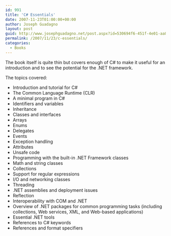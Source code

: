 ```yaml
---
id: 991
title: 'C# Essentials'
date: 2007-11-23T01:00:00+00:00
author: Joseph Guadagno
layout: post
guid: http://www.josephguadagno.net/post.aspx?id=530694f6-451f-4e01-aa8f-572ec05f233b
permalink: /2007/11/23/c-essentials/
categories:
  - Books
---
```

The book itself is quite thin but covers enough of C# to make it useful for an introduction and to see the potential for the .NET framework.

The topics covered:

* Introduction and tutorial for C#
* The Common Language Runtime (CLR)
* A minimal program in C#
* Identifiers and variables
* Inheritance
* Classes and interfaces
* Arrays
* Enums
* Delegates
* Events
* Exception handling
* Attributes
* Unsafe code
* Programming with the built-in .NET Framework classes
* Math and string classes
* Collections
* Support for regular expressions
* I/O and networking classes
* Threading
* .NET assemblies and deployment issues
* Reflection
* Interoperability with COM and .NET
* Overview of .NET packages for common programming tasks (including collections, Web services, XML, and Web-based applications)
* Essential .NET tools
* References to C# keywords
* References and format specifiers